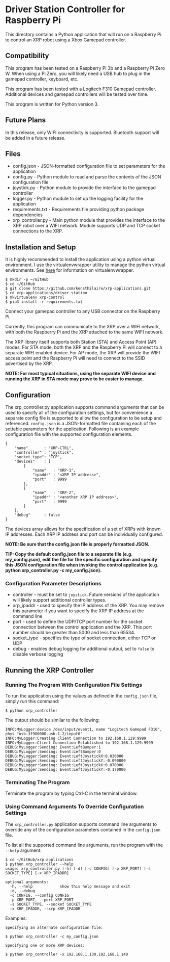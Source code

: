 # Driver Station Controller for Raspberry Pi

This directory contains a Python application that will run on a Raspberry Pi to control an XRP robot using a Xbox Gamepad controller.

## Compatibility
This program has been tested on a Raspberry Pi 3b and a Raspberry Pi Zero W. When using a Pi Zero, you will likely need a USB hub to plug in the gamepad controller, keyboard, etc.

This program has been tested with a Logitech F310 Gamepad controller. Additional devices and gamepad controllers will be tested over time.

This program is written for Python version 3.
## Future Plans
In this release, only WIFI connectivity is supported. Bluetooth support will be added in a future release.

## Files
* config.json - JSON-formatted configuration file to set parameters for the application
* config.py - Python module to read and parse the contents of the JSON configuration file
* joystick.py - Python module to provide the interface to the gamepad controller
* logger.py - Python module to set up the logging facility for the application
* requirements.txt - Requirements file providing python package dependencies
* xrp_controller.py - Main python module that provides the interface to the XRP robot over a WIFI network. Module supports UDP and TCP socket connections to the XRP.

## Installation and Setup
It is highly recommended to install the application using a python virtual environment. I use the virtualenvwrapper utility to manage the python virtual environments. See [here](https://virtualenvwrapper.readthedocs.io/en/latest/) for information on virtualenvwrapper.

```
$ mkdir -p ~/GitHub
$ cd ~/GitHub
$ git clone https://github.com/kensthilaire/xrp-applications.git
$ cd xrp-applications/driver_station
$ mkvirtualenv xrp-control
$ pip3 install -r requirements.txt
```
Connect your gamepad controller to any USB connector on the Raspberry Pi.  

Currently, this program can communicate to the XRP over a WIFI network, with both the Raspberry Pi and the XRP attached to the same WIFI network. 

The XRP library itself supports both Station (STA) and Access Point (AP) modes. For STA mode, both the XRP and the Raspberry Pi will connect to a separate WIFI enabled device. For AP mode, the XRP will provide the WIFI access point and the Raspberry Pi will need to connect to the SSID advertised by the XRP.

**NOTE: For most typical situations, using the separate WIFI device and running the XRP in STA mode may prove to be easier to manage.**

## Configuration
The xrp_controller.py application supports command arguments that can be used to specify all of the configuration settings, but for convenience a separate config file is supported to allow the configuration to be setup and referenced. `config.json` is a JSON-formatted file containing each of the settable parameters for the application. Following is an example configuration file with the supported configuration elements.

    { 
        "name"       : "XRP-CTRL",
        "controller" : "joystick",
        "socket_type": "TCP", 
        "devices"    : [
            {
                "name"   : "XRP-1",
                "ipaddr" : "<XRP IP address>",
                "port"   : 9999
            },
            {
                "name"   : "XRP-2",
                "ipaddr" : "<another XRP IP address>",
                "port"   : 9999
            }
        ],
        "debug"      : false 
    }

The devices array allows for the specification of a set of XRPs with known IP addresses. Each XRP IP address and port can be individually configured.

**NOTE: Be sure that the config.json file is properly formatted JSON.**

**TIP: Copy the default config.json file to a separate file (e.g. my\_config.json), edit the file for the specific configuration and specify this JSON configuration file when invoking the control application (e.g. python xrp\_controller.py -c my\_config.json).**

### Configuration Parameter Descriptions 
 * controller - must be set to `joystick`. Future versions of the application will likely support additional controller types.
 * xrp_ipaddr - used to specify the IP address of the XRP. You may remove this parameter if you want to specify the XRP IP address at the command line
 * port - used to define the UDP/TCP port number for the socket connection between the control application and the XRP. This port number should be greater than 5000 and less than 65534.
 * socket_type - specifies the type of socket connection, either TCP or UDP
 * debug - enables debug logging for additional output, set to `false` to disable verbose logging
    
## Running the XRP Controller
### Running The Program With Configuration File Settings
To run the application using the values as defined in the `config.json` file, simply run this command:

```
$ python xrp_controller
```
The output should be similar to the following:

```
INFO:MyLogger:device /dev/input/event1, name "Logitech Gamepad F310", phys "usb-3f980000.usb-1.2/input0"
INFO:MyLogger:Creating Client Connection to 192.168.1.129:9999
INFO:MyLogger:Client Connection Established to 192.168.1.129:9999
DEBUG:MyLogger:Sending: Event:LeftBumper:1
DEBUG:MyLogger:Sending: Event:LeftBumper:0
DEBUG:MyLogger:Sending: Event:LeftJoystickX:0.030000
DEBUG:MyLogger:Sending: Event:LeftJoystickY:-0.090000
DEBUG:MyLogger:Sending: Event:LeftJoystickX:0.070000
DEBUG:MyLogger:Sending: Event:LeftJoystickY:-0.170000
```
### Terminating The Program
Terminate the program by typing Ctrl-C in the terminal window.

### Using Command Arguments To Override Configuration Settings
The `xrp_controller.py` application supports command line arguments to override any of the configuration parameters contained in the `config.json` file.  

To list all the supported command line arguments, run the program with the `--help` argument:

```
$ cd ~/GitHub/xrp-applications
$ python xrp_controller --help
usage: xrp_controller.py [-h] [-d] [-c CONFIG] [-p XRP_PORT] [-s SOCKET_TYPE] [-x XRP_IPADDR]

optional arguments:
  -h, --help            show this help message and exit
  -d, --debug
  -c CONFIG, --config CONFIG
  -p XRP_PORT, --port XRP_PORT
  -s SOCKET_TYPE, --socket SOCKET_TYPE
  -x XRP_IPADDR, --xrp XRP_IPADDR
```

Examples:

```
Specifying an alternate configuration file:

$ python xrp_controller -c my_config.json

Specifying one or more XRP devices:

$ python xrp_controller -x 192.168.1.130,192.168.1.140
```

